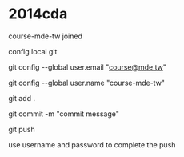 2014cda
=======
course-mde-tw joined

config local git

git config --global user.email "course@mde.tw"

git config --global user.name "course-mde-tw"

git add .

git commit -m "commit message"

git push

use username and password to complete the push
